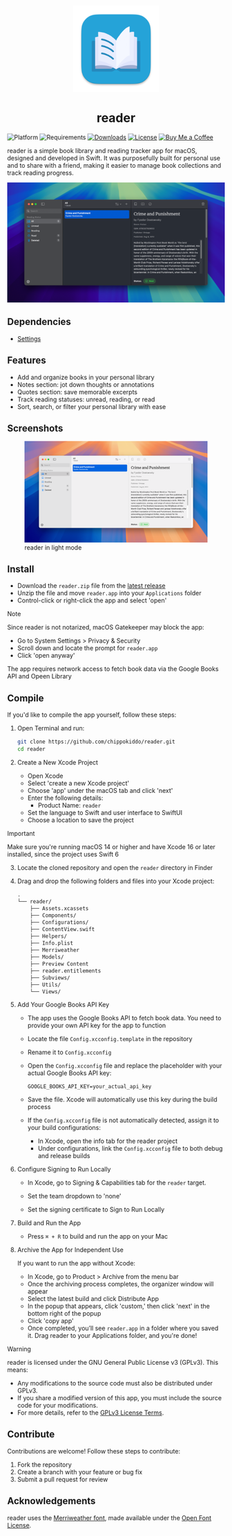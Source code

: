 <div align="center">
    <img src="../reader/Assets.xcassets/AppIcon.appiconset/256x256.png" width="200" height="200" />
    <h1>reader</h1>
</div>

![Platform](https://img.shields.io/badge/platform-macOS-blue?style=flat)
![Requirements](https://img.shields.io/badge/requirements-macOS%2014%2B-fa4e49?style=flat)
[![Downloads](https://img.shields.io/github/downloads/chippokiddo/reader/total)](https://github.com/chippokiddo/reader/releases/latest)
[![License](https://img.shields.io/github/license/chippokiddo/reader)](../LICENSE)
[![Buy Me a Coffee](https://img.shields.io/badge/Buy%20Me%20a%20Coffee-ffdd00?&logo=buy-me-a-coffee&logoColor=0D0C22)](https://buymeacoffee.com/chippo)

reader is a simple book library and reading tracker app for macOS, designed and developed in Swift. It was purposefully built for personal use and to share with a friend, making it easier to manage book collections and track reading progress.

![Screenshot](./assets/img01.png)

## Dependencies

- [Settings](https://github.com/sindresorhus/Settings)

## Features

- Add and organize books in your personal library
- Notes section: jot down thoughts or annotations
- Quotes section: save memorable excerpts
- Track reading statuses: unread, reading, or read
- Sort, search, or filter your personal library with ease

## Screenshots

<figure>
    <img src = "./assets/img02.png" alt = "reader in light mode" />
    <figcaption>reader in light mode</figcaption>
</figure>

## Install

- Download the `reader.zip` file from the [latest release](https://github.com/chippokiddo/reader/releases/latest)
- Unzip the file and move `reader.app` into your `Applications` folder
- Control-click or right-click the app and select 'open'

> [!NOTE]
> Since reader is not notarized, macOS Gatekeeper may block the app:
>
> - Go to System Settings > Privacy & Security
> - Scroll down and locate the prompt for `reader.app`
> - Click 'open anyway'
> 
> The app requires network access to fetch book data via the Google Books API and Opeen Library

## Compile

If you'd like to compile the app yourself, follow these steps:

1. Open Terminal and run:

   ```bash
   git clone https://github.com/chippokiddo/reader.git
   cd reader
   ```

2. Create a New Xcode Project

   - Open Xcode
   - Select 'create a new Xcode project'
   - Choose 'app' under the macOS tab and click 'next'
   - Enter the following details:
     - Product Name: `reader`
   - Set the language to Swift and user interface to SwiftUI
   - Choose a location to save the project

> [!IMPORTANT]
>
> Make sure you're running macOS 14 or higher and have Xcode 16 or later installed, since the project uses Swift 6

3. Locate the cloned repository and open the `reader` directory in Finder

4. Drag and drop the following folders and files into your Xcode project:

   ```
   .
   └── reader/
       ├── Assets.xcassets
       ├── Components/
       ├── Configurations/
       ├── ContentView.swift
       ├── Helpers/
       ├── Info.plist
       ├── Merriweather
       ├── Models/
       ├── Preview Content
       ├── reader.entitlements
       ├── Subviews/
       ├── Utils/
       └── Views/
   ```

5. Add Your Google Books API Key

   - The app uses the Google Books API to fetch book data. You need to provide your own API key for the app to function

   - Locate the file `Config.xcconfig.template` in the repository

   - Rename it to `Config.xcconfig`

   - Open the `Config.xcconfig` file and replace the placeholder with your actual Google Books API key:

     ```
     GOOGLE_BOOKS_API_KEY=your_actual_api_key
     ```

   - Save the file. Xcode will automatically use this key during the build process

   - If the `Config.xcconfig` file is not automatically detected, assign it to your build configurations:

     - In Xcode, open the info tab for the reader project
     - Under configurations, link the `Config.xcconfig` file to both debug and release builds

6. Configure Signing to Run Locally

   - In Xcode, go to Signing & Capabilities tab for the `reader` target.

   - Set the team dropdown to 'none'

   - Set the signing certificate to Sign to Run Locally

7. Build and Run the App

   - Press `⌘ + R` to build and run the app on your Mac

8. Archive the App for Independent Use

   If you want to run the app without Xcode:

   - In Xcode, go to Product > Archive from the menu bar
   - Once the archiving process completes, the organizer window will appear
   - Select the latest build and click Distribute App
   - In the popup that appears, click 'custom,' then click 'next' in the bottom right of the popup
   - Click 'copy app'
   - Once completed, you’ll see `reader.app` in a folder where you saved it. Drag reader to your Applications folder, and you're done!

> [!WARNING]
>
> reader is licensed under the GNU General Public License v3 (GPLv3). This means:
>
> - Any modifications to the source code must also be distributed under GPLv3.
> - If you share a modified version of this app, you must include the source code for your modifications.
> - For more details, refer to the [GPLv3 License Terms](../LICENSE).

## Contribute

Contributions are welcome! Follow these steps to contribute:

1. Fork the repository
2. Create a branch with your feature or bug fix
3. Submit a pull request for review

## Acknowledgements

reader uses the [Merriweather font](https://fonts.google.com/specimen/Merriweather), made available under the [Open Font License](../reader/Merriweather/OFL.txt).